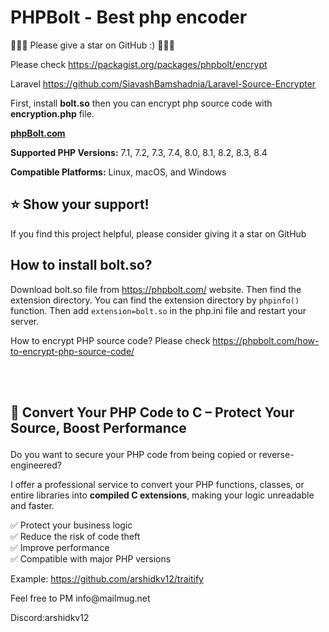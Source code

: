 # PHPBolt - Best php encoder  

🌟🌟🌟 Please give a star on GitHub :)  🌟🌟🌟

Please check https://packagist.org/packages/phpbolt/encrypt

Laravel https://github.com/SiavashBamshadnia/Laravel-Source-Encrypter

First, install **bolt.so** then you can encrypt php source code with **encryption.php** file. 

**[phpBolt.com](https://phpBolt.com)**

**Supported PHP Versions:** 7.1, 7.2, 7.3, 7.4, 8.0, 8.1, 8.2, 8.3, 8.4

**Compatible Platforms:** Linux, macOS, and Windows


## ⭐ Show your support!
If you find this project helpful, please consider giving it a star on GitHub

 

## How to install bolt.so?
Download bolt.so file from https://phpbolt.com/ website. Then find the extension directory. 
You can find the extension directory by `phpinfo()` function. 
Then add `extension=bolt.so` in the php.ini file and restart your server. 

How to encrypt PHP source code?
Please check https://phpbolt.com/how-to-encrypt-php-source-code/



<br>
<br>
  
<!-- wp:paragraph -->
## 🔐 Convert Your PHP Code to C – Protect Your Source, Boost Performance</strong></p>
<!-- /wp:paragraph -->

<!-- wp:paragraph -->
<p>Do you want to secure your PHP code from being copied or reverse-engineered?</p>
<!-- /wp:paragraph -->

<!-- wp:paragraph -->
<p>I offer a professional service to convert your PHP functions, classes, or entire libraries into <strong>compiled C extensions</strong>, making your logic unreadable and faster.</p>
<!-- /wp:paragraph -->

<!-- wp:paragraph -->
<p>✅ Protect your business logic<br>✅ Reduce the risk of code theft<br>✅ Improve performance<br>✅ Compatible with major PHP versions</p>
<!-- /wp:paragraph -->

<!-- wp:paragraph -->
<p></p>
<!-- /wp:paragraph -->

<!-- wp:paragraph -->
<p>Example: <a href="https://github.com/arshidkv12/traitify">https://github.com/arshidkv12/traitify</a></p>
<!-- /wp:paragraph -->

<!-- wp:paragraph -->
<p>Feel free to PM info@mailmug.net</p>
<!-- /wp:paragraph -->

<!-- wp:paragraph -->
<p>Discord:arshidkv12</p>
<!-- /wp:paragraph -->
